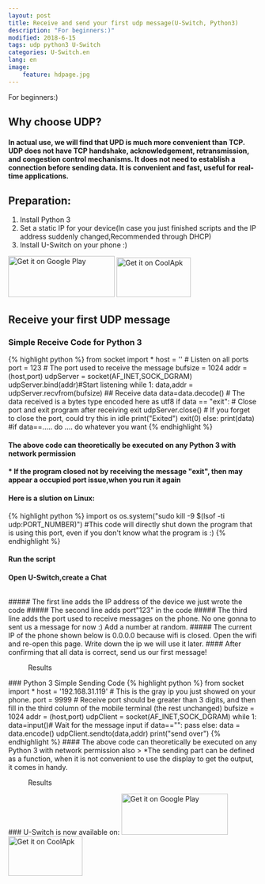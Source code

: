 ```yaml
---
layout: post
title: Receive and send your first udp message(U-Switch, Python3)
description: "For beginners:)"
modified: 2018-6-15
tags: udp python3 U-Switch
categories: U-Switch.en
lang: en
image:
    feature: hdpage.jpg
---
```


For beginners:)

## Why choose UDP?
#### In actual use, we will find that UPD is much more convenient than TCP. UDP does not have TCP handshake, acknowledgement, retransmission, and congestion control mechanisms. It does not need to establish a connection before sending data. It is convenient and fast, useful for real-time applications.
## Preparation:
1. Install Python 3
2. Set a static IP for your device(In case you just finished scripts and the IP address suddenly changed,Recommended through DHCP)
3. Install U-Switch on your phone :)

<a href='https://play.google.com/store/apps/details?id=com.typey.tool.uswitch&pcampaignid=MKT-Other-global-all-co-prtnr-py-PartBadge-Mar2515-1'><img alt='Get it on Google Play' src='https://play.google.com/intl/en_us/badges/images/generic/en_badge_web_generic.png' height="83" width="215"/></a>
<a href='https://www.coolapk.com/apk/188229'><img alt='Get it on CoolApk' src='{{ site.url }}/images/coolan.png' height="80" width="150"/></a>

<script async src="//pagead2.googlesyndication.com/pagead/js/adsbygoogle.js"></script>
<script>
     (adsbygoogle = window.adsbygoogle || []).push({
          google_ad_client: "ca-pub-4098168680602409",
          enable_page_level_ads: true
     });
</script>

## Receive your first UDP message
### Simple Receive Code for Python 3

{% highlight python %}
from socket import * 
host = '' # Listen on all ports
port = 123 # The port used to receive the message
bufsize = 1024 
addr = (host,port)
udpServer = socket(AF_INET,SOCK_DGRAM)
udpServer.bind(addr)#Start listening
while 1:
    data,addr = udpServer.recvfrom(bufsize) ## Receive data
    data=data.decode() # The data received is a bytes type encoded here as utf8
    if data == "exit": # Close port and exit program after receiving exit
        udpServer.close() # If you forget to close the port, could try this in idle
        print("Exited")
        exit(0) 
    else:
        print(data)
        #if data==..... do .... do whatever you want 
{% endhighlight %}

#### The above code can theoretically be executed on any Python 3 with network permission
#### * If the program closed not by receiving the message "exit", then may appear a occupied port issue,when you run it again
#### Here is a slution on Linux:
{% highlight python %}
import os
os.system("sudo kill -9 $(lsof -ti udp:PORT_NUMBER)")
#This code will directly shut down the program that is using this port, even if you don't know what the program is :)
{% endhighlight %}
#### Run the script
#### Open U-Switch,create a Chat
<figure class="half center">
	<a href="{{ site.url }}/images/p1_u_cn/Screenshot_20180607-234249.jpg"> <img src="{{ site.url }}/images/p1_u_cn/Screenshot_20180607-234249.jpg" alt=""></a>
</figure>
##### The first line adds the IP address of the device we just wrote the code
##### The second line adds port"123" in the code
##### The third line adds the port used to receive messages on the phone. No one gonna to sent us a message for now :) Add a number at random.
##### The current IP of the phone shown below is 0.0.0.0 because wifi is closed. Open the wifi and re-open this page. Write down the ip we will use it later.
#### After confirming that all data is correct, send us our first message!
<figure class="half center">
	<a href="{{ site.url }}/images/p1_u_cn/01.jpg"> <img src="{{ site.url }}/images/p1_u_cn/01.jpg" alt=""></a>
	<figcaption>Results</figcaption>
</figure>
### Python 3 Simple Sending Code
{% highlight python %}
from socket import *
host  = '192.168.31.119' # This is the gray ip you just showed on your phone.
port = 9999 # Receive port should be greater than 3 digits, and then fill in the third column of the mobile terminal (the rest unchanged)
bufsize = 1024
addr = (host,port)
udpClient = socket(AF_INET,SOCK_DGRAM)
while 1:
	data=input()# Wait for the message input
	if data=="":
		pass
	else:
		data = data.encode()
		udpClient.sendto(data,addr)
		print("send over")
{% endhighlight %}
#### The above code can theoretically be executed on any Python 3 with network permission also
> *The sending part can be defined as a function, when it is not convenient to use the display to get the output, it comes in handy.
<figure class="half center">
	<a href="{{ site.url }}/images/p1_u_cn/02.jpg"> <img src="{{ site.url }}/images/p1_u_cn/02.jpg" alt=""></a>
	<figcaption>Results</figcaption>
</figure>
### U-Switch is now available on:
<a href='https://play.google.com/store/apps/details?id=com.typey.tool.uswitch&pcampaignid=MKT-Other-global-all-co-prtnr-py-PartBadge-Mar2515-1'><img alt='Get it on Google Play' src='https://play.google.com/intl/en_us/badges/images/generic/en_badge_web_generic.png' height="83" width="215"/></a>
<a href='https://www.coolapk.com/apk/188229'><img alt='Get it on CoolApk' src='{{ site.url }}/images/coolan.png' height="80" width="150"/></a>